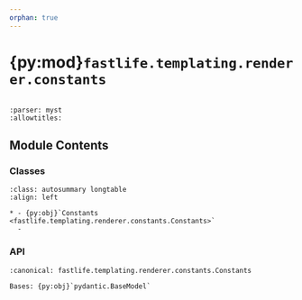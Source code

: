 ```yaml
---
orphan: true
---
```


# {py:mod}`fastlife.templating.renderer.constants`

```{py:module} fastlife.templating.renderer.constants
```

```{autodoc2-docstring} fastlife.templating.renderer.constants
:parser: myst
:allowtitles:
```

## Module Contents

### Classes

````{list-table}
:class: autosummary longtable
:align: left

* - {py:obj}`Constants <fastlife.templating.renderer.constants.Constants>`
  -
````

### API

```{py:class} Constants(/, **data: typing.Any)
:canonical: fastlife.templating.renderer.constants.Constants

Bases: {py:obj}`pydantic.BaseModel`

```
